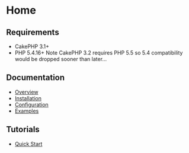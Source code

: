 Home
====


Requirements
------------

* CakePHP 3.1+
* PHP 5.4.16+ Note CakePHP 3.2 requires PHP 5.5 so 5.4 compatibility would be dropped sooner than later...

Documentation
-------------

* [Overview](Documentation/Overview.md)
* [Installation](Documentation/Installation.md)
* [Configuration](Documentation/Configuration.md)
* [Examples](Documentation/Examples.md)

Tutorials
---------

* [Quick Start](Tutorials/Quick-Start.md)
